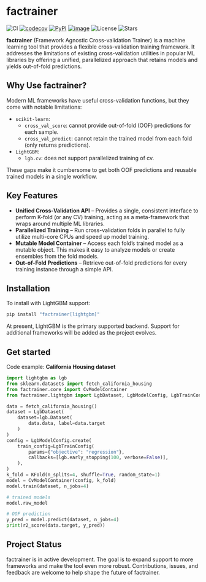 # factrainer

![CI](https://github.com/ritsuki1227/factrainer/actions/workflows/ci.yaml/badge.svg)
[![codecov](https://codecov.io/gh/ritsuki1227/factrainer/branch/main/graph/badge.svg)](https://codecov.io/gh/ritsuki1227/factrainer)
[![PyPI](https://img.shields.io/pypi/v/factrainer.svg)](https://pypi.python.org/project/factrainer)
[![image](https://img.shields.io/pypi/pyversions/factrainer.svg)](https://pypi.python.org/pypi/factrainer)
![License](https://img.shields.io/github/license/ritsuki1227/factrainer.svg)
![Stars](https://img.shields.io/github/stars/ritsuki1227/factrainer.svg?style=social)

**factrainer** (Framework Agnostic Cross-validation Trainer) is a machine learning tool that provides a flexible cross-validation training framework. It addresses the limitations of existing cross-validation utilities in popular ML libraries by offering a unified, parallelized approach that retains models and yields out-of-fold predictions.

## Why Use factrainer?

Modern ML frameworks have useful cross-validation functions, but they come with notable limitations:

- `scikit-learn`:
  - `cross_val_score`: cannot provide out-of-fold (OOF) predictions for each sample.
  - `cross_val_predict`: cannot retain the trained model from each fold (only returns predictions).
- `LightGBM`:
  - `lgb.cv`: does not support parallelized training of cv.

These gaps make it cumbersome to get both OOF predictions and reusable trained models in a single workflow.

## Key Features

- **Unified Cross-Validation API** – Provides a single, consistent interface to perform K-fold (or any CV) training, acting as a meta-framework that wraps around multiple ML libraries.
- **Parallelized Training** – Run cross-validation folds in parallel to fully utilize multi-core CPUs and speed up model training.
- **Mutable Model Container** – Access each fold’s trained model as a mutable object. This makes it easy to analyze models or create ensembles from the fold models.
- **Out-of-Fold Predictions** – Retrieve out-of-fold predictions for every training instance through a simple API.

## Installation

To install with LightGBM support:

```sh
pip install "factrainer[lightgbm]"
```

At present, LightGBM is the primary supported backend. Support for additional frameworks will be added as the project evolves.

## Get started

Code example: **California Housing dataset**

```python
import lightgbm as lgb
from sklearn.datasets import fetch_california_housing
from factrainer.core import CvModelContainer
from factrainer.lightgbm import LgbDataset, LgbModelConfig, LgbTrainConfig

data = fetch_california_housing()
dataset = LgbDataset(
    dataset=lgb.Dataset(
        data.data, label=data.target
    )
)
config = LgbModelConfig.create(
    train_config=LgbTrainConfig(
        params={"objective": "regression"},
        callbacks=[lgb.early_stopping(100, verbose=False)],
    ),
)
k_fold = KFold(n_splits=4, shuffle=True, random_state=1)
model = CvModelContainer(config, k_fold)
model.train(dataset, n_jobs=4)

# trained models
model.raw_model

# OOF prediction
y_pred = model.predict(dataset, n_jobs=4)
print(r2_score(data.target, y_pred))
```

## Project Status

factrainer is in active development. The goal is to expand support to more frameworks and make the tool even more robust. Contributions, issues, and feedback are welcome to help shape the future of factrainer.
